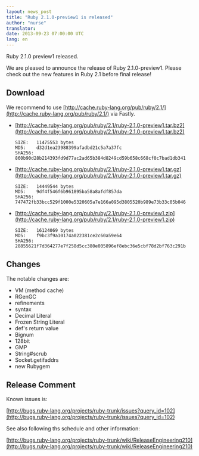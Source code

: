 ```yaml
---
layout: news_post
title: "Ruby 2.1.0-preview1 is released"
author: "nurse"
translator:
date: 2013-09-23 07:00:00 UTC
lang: en
---
```


Ruby 2.1.0 preview1 released.

We are pleased to announce the release of Ruby 2.1.0-preview1.
Please check out the new features in Ruby 2.1 before final release!

## Download

We recommend to use [http://cache.ruby-lang.org/pub/ruby/2.1/](http://cache.ruby-lang.org/pub/ruby/2.1/) via Fastly.

* [http://cache.ruby-lang.org/pub/ruby/2.1/ruby-2.1.0-preview1.tar.bz2](http://cache.ruby-lang.org/pub/ruby/2.1/ruby-2.1.0-preview1.tar.bz2)

      SIZE:   11475553 bytes
      MD5:    d32d1ea23988399afadbd21c5a7a37fc
      SHA256: 860b90d28b214393fd9d77ac2ad65b384d8249cd59b658c668cf0c7bad1db341

* [http://cache.ruby-lang.org/pub/ruby/2.1/ruby-2.1.0-preview1.tar.gz](http://cache.ruby-lang.org/pub/ruby/2.1/ruby-2.1.0-preview1.tar.gz)

      SIZE:   14449544 bytes
      MD5:    9df4f546f6b961895ba58a8afdf857da
      SHA256: 747472fb33bcc529f1000e5320605a7e166a095d3805520b989e73b33c05b046

* [http://cache.ruby-lang.org/pub/ruby/2.1/ruby-2.1.0-preview1.zip](http://cache.ruby-lang.org/pub/ruby/2.1/ruby-2.1.0-preview1.zip)

      SIZE:   16124069 bytes
      MD5:    f9bc3f9a10174a022381ce2c60a59e64
      SHA256: 28855621f7d364277e7f258d5cc380e005896ef8ebc36e5cbf78d2bf763c291b

## Changes

The notable changes are:

* VM (method cache)
* RGenGC
* refinements
* syntax
* Decimal Literal
* Frozen String Literal
* def's return value
* Bignum
* 128bit
* GMP
* String#scrub
* Socket.getifaddrs
* new Rubygem

## Release Comment

Known issues is:

[http://bugs.ruby-lang.org/projects/ruby-trunk/issues?query_id=102](http://bugs.ruby-lang.org/projects/ruby-trunk/issues?query_id=102)

See also following ths schedule and other information:

[http://bugs.ruby-lang.org/projects/ruby-trunk/wiki/ReleaseEngineering210](http://bugs.ruby-lang.org/projects/ruby-trunk/wiki/ReleaseEngineering210)
